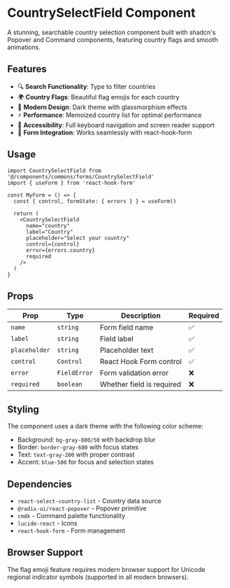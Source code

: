 # CountrySelectField Component

A stunning, searchable country selection component built with shadcn's Popover and Command components, featuring country flags and smooth animations.

## Features

- 🔍 **Search Functionality**: Type to filter countries
- 🌍 **Country Flags**: Beautiful flag emojis for each country
- 🎨 **Modern Design**: Dark theme with glassmorphism effects
- ⚡ **Performance**: Memoized country list for optimal performance
- 🎯 **Accessibility**: Full keyboard navigation and screen reader support
- 💾 **Form Integration**: Works seamlessly with react-hook-form

## Usage

```tsx
import CountrySelectField from '@/components/commons/forms/CountrySelectField'
import { useForm } from 'react-hook-form'

const MyForm = () => {
  const { control, formState: { errors } } = useForm()
  
  return (
    <CountrySelectField 
      name="country"
      label="Country"
      placeholder="Select your country"
      control={control}
      error={errors.country}
      required
    />
  )
}
```

## Props

| Prop | Type | Description | Required |
|------|------|-------------|----------|
| `name` | `string` | Form field name | ✅ |
| `label` | `string` | Field label | ✅ |
| `placeholder` | `string` | Placeholder text | ✅ |
| `control` | `Control` | React Hook Form control | ✅ |
| `error` | `FieldError` | Form validation error | ❌ |
| `required` | `boolean` | Whether field is required | ❌ |

## Styling

The component uses a dark theme with the following color scheme:
- Background: `bg-gray-800/50` with backdrop blur
- Border: `border-gray-600` with focus states
- Text: `text-gray-200` with proper contrast
- Accent: `blue-500` for focus and selection states

## Dependencies

- `react-select-country-list` - Country data source
- `@radix-ui/react-popover` - Popover primitive
- `cmdk` - Command palette functionality
- `lucide-react` - Icons
- `react-hook-form` - Form management

## Browser Support

The flag emoji feature requires modern browser support for Unicode regional indicator symbols (supported in all modern browsers).